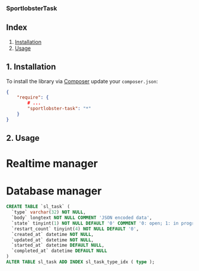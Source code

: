 ### SportlobsterTask

## Index

1. [Installation](#1-installation)
2. [Usage](#2-usage)

## 1. Installation

To install the library via [Composer](http://getcomposer.org) update your `composer.json`:

```json
{
    "require": {
        # ...
        "sportlobster-task": "*"
    }
}
```

## 2. Usage

# Realtime manager

# Database manager

```sql
CREATE TABLE `sl_task` (
  `type` varchar(32) NOT NULL,
  `body` longtext NOT NULL COMMENT 'JSON encoded data',
  `state` tinyint(1) NOT NULL DEFAULT '0' COMMENT '0: open; 1: in progress; 2: done; 3: error; 4: cancelled',
  `restart_count` tinyint(4) NOT NULL DEFAULT '0',
  `created_at` datetime NOT NULL,
  `updated_at` datetime NOT NULL,
  `started_at` datetime DEFAULT NULL,
  `completed_at` datetime DEFAULT NULL
)
ALTER TABLE sl_task ADD INDEX sl_task_type_idx ( type );
```
